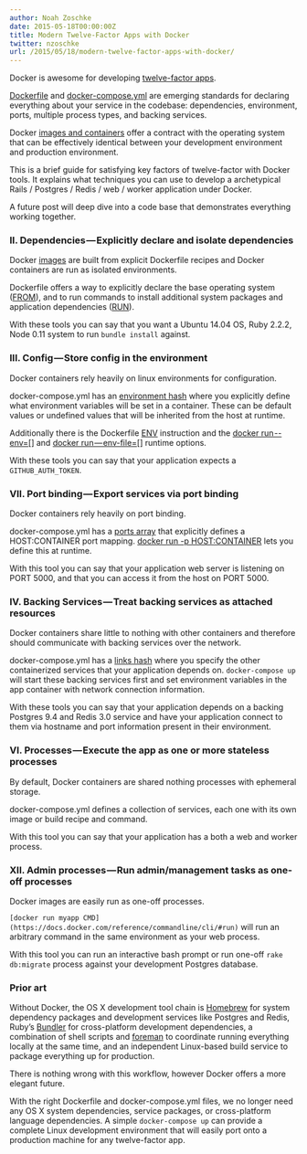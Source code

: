```yaml
---
author: Noah Zoschke
date: 2015-05-18T00:00:00Z
title: Modern Twelve-Factor Apps with Docker
twitter: nzoschke
url: /2015/05/18/modern-twelve-factor-apps-with-docker/
---
```


Docker is awesome for developing [twelve-factor apps](http://12factor.net/).  

[Dockerfile](https://docs.docker.com/reference/builder/) and [docker-compose.yml](https://docs.docker.com/compose/yml/) are emerging standards for declaring everything about your service in the codebase: dependencies, environment, ports, multiple process types, and backing services.

Docker [images and containers](https://docs.docker.com/engine/getstarted/step_two/) offer a contract with the operating system that can be effectively identical between your development environment and production environment.

This is a brief guide for satisfying key factors of twelve-factor with Docker tools. It explains what techniques you can use to develop a archetypical Rails / Postgres / Redis / web / worker application under Docker.

<!--more-->

A future post will deep dive into a code base that demonstrates everything working together.

### II. Dependencies — Explicitly declare and isolate dependencies

Docker [images](https://docs.docker.com/engine/tutorials/dockerimages/) are built from explicit Dockerfile recipes and Docker containers are run as isolated environments.

Dockerfile offers a way to explicitly declare the base operating system ([FROM](https://docs.docker.com/engine/reference/builder/#/from)), and to run commands to install additional system packages and application dependencies ([RUN](https://docs.docker.com/engine/reference/builder/#/run)).

With these tools you can say that you want a Ubuntu 14.04 OS, Ruby 2.2.2, Node 0.11 system to run `bundle install` against.

### III. Config — Store config in the environment

Docker containers rely heavily on linux environments for configuration.

docker-compose.yml has an [environment hash](https://docs.docker.com/compose/compose-file/#/environment) where you explicitly define what environment variables will be set in a container. These can be default values or undefined values that will be inherited from the host at runtime.

Additionally there is the Dockerfile [ENV](https://docs.docker.com/engine/reference/builder/#/env) instruction and the [docker run --env=[]](https://docs.docker.com/engine/reference/commandline/run/#/set-environment-variables--e---env---env-file) and [docker run — env-file=[]](https://docs.docker.com/engine/reference/commandline/run/#/set-environment-variables--e---env---env-file) runtime options.

With these tools you can say that your application expects a `GITHUB_AUTH_TOKEN`.

### VII. Port binding — Export services via port binding

Docker containers rely heavily on port binding.

docker-compose.yml has a [ports array](https://docs.docker.com/compose/compose-file/#/ports) that explicitly defines a HOST:CONTAINER port mapping. [docker run -p HOST:CONTAINER](https://docs.docker.com/engine/reference/commandline/run/#publish-or-expose-port--p---expose) lets you define this at runtime.

With this tool you can say that your application web server is listening on PORT 5000, and that you can access it from the host on PORT 5000.

### IV. Backing Services — Treat backing services as attached resources

Docker containers share little to nothing with other containers and therefore should communicate with backing services over the network.

docker-compose.yml has a [links hash](https://docs.docker.com/compose/compose-file/#/links) where you specify the other containerized services that your application depends on. `docker-compose up` will start these backing services first and set environment variables in the app container with network connection information.

With these tools you can say that your application depends on a backing Postgres 9.4 and Redis 3.0 service and have your application connect to them via hostname and port information present in their environment.

### VI. Processes — Execute the app as one or more stateless processes

By default, Docker containers are shared nothing processes with ephemeral storage.

docker-compose.yml defines a collection of services, each one with its own image or build recipe and command.

With this tool you can say that your application has a both a web and worker process.

### XII. Admin processes — Run admin/management tasks as one-off processes

Docker images are easily run as one-off processes.

`[docker run myapp CMD](https://docs.docker.com/reference/commandline/cli/#run)` will run an arbitrary command in the same environment as your web process.

With this tool you can run an interactive bash prompt or run one-off `rake db:migrate` process against your development Postgres database.

### Prior art

Without Docker, the OS X development tool chain is [Homebrew](http://homebrew.co/) for system dependency packages and development services like Postgres and Redis, Ruby’s [Bundler](http://bundler.io/) for cross-platform development dependencies, a combination of shell scripts and [foreman](http://ddollar.github.io/foreman/) to coordinate running everything locally at the same time, and an independent Linux-based build service to package everything up for production.

There is nothing wrong with this workflow, however Docker offers a more elegant future.

With the right Dockerfile and docker-compose.yml files, we no longer need any OS X system dependencies, service packages, or cross-platform language dependencies. A simple `docker-compose up` can provide a complete Linux development environment that will easily port onto a production machine for any twelve-factor app.
